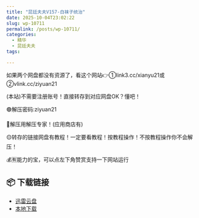 ```yaml
---
title: "昆廷夫夫V157-白袜子统治"
date: 2025-10-04T23:02:22
slug: wp-10711
permalink: /posts/wp-10711/
categories:
  - 精华
  - 昆廷夫夫
tags:

---
```


如果两个网盘都没有资源了，看这个网站👉①link3.cc/xianyu21或②vlink.cc/ziyuan21

(本站)不需要注册账号！直接转存到对应网盘OK？懂吧！

🟢解压密码:ziyuan21

🔵解压用解压专家！(应用商店有)

🟡转存的链接网盘有教程！一定要看教程！按教程操作！不按教程操作你不会解压！

💰🈶能力的宝，可以点左下角赞赏支持一下网站运行

## 📦 下载链接
- [迅雷云盘](https://blziyuan21.com/pay-download/10711?key=aea1e27658&down_id=0)
- [本地下载](https://blziyuan21.com/pay-download/10711?key=aea1e27658&down_id=1)

